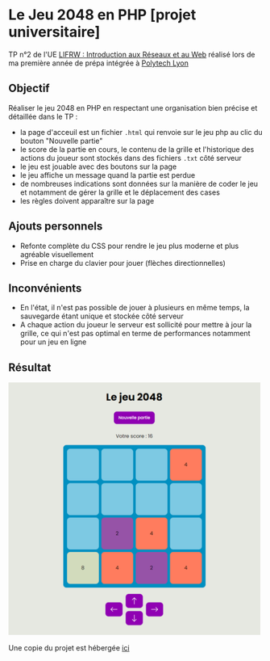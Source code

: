 # Le Jeu 2048 en PHP [projet universitaire]  

TP n°2 de l'UE [LIFRW : Introduction aux Réseaux et au Web](http://perso.univ-lyon1.fr/olivier.gluck/supports_enseig.html#LIFRW) réalisé lors de ma première année de prépa intégrée à [Polytech Lyon](https://polytech.univ-lyon1.fr/)

## Objectif

Réaliser le jeu 2048 en PHP en respectant une organisation bien précise et détaillée dans le TP :  
- la page d'acceuil est un fichier `.html` qui renvoie sur le jeu php au clic du bouton "Nouvelle partie"
- le score de la partie en cours, le contenu de la grille et l'historique des actions du joueur sont stockés dans des fichiers `.txt` côté serveur 
- le jeu est jouable avec des boutons sur la page
- le jeu affiche un message quand la partie est perdue
- de nombreuses indications sont données sur la manière de coder le jeu et notamment de gérer la grille et le déplacement des cases
- les règles doivent apparaître sur la page

## Ajouts personnels  

- Refonte complète du CSS pour rendre le jeu plus moderne et plus agréable visuellement
- Prise en charge du clavier pour jouer (flèches directionnelles)

## Inconvénients  

- En l'état, il n'est pas possible de jouer à plusieurs en même temps, la sauvegarde étant unique et stockée côté serveur
- A chaque action du joueur le serveur est sollicité pour mettre à jour la grille, ce qui n'est pas optimal en terme de performances notamment pour un jeu en ligne

## Résultat    

<img src="2048.png" alt="Aperçu du jeu 2048" width="500"/>

Une copie du projet est hébergée [ici](https://projects.milobrt.fr/2048)